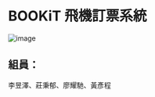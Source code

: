 # BOOKiT 飛機訂票系統
![image](https://user-images.githubusercontent.com/87929219/171447996-3f51bdaa-da07-4063-8f51-4f4c888e73c3.png)
## 組員：
李昱澤、莊秉郁、廖耀馳、黃彥程
